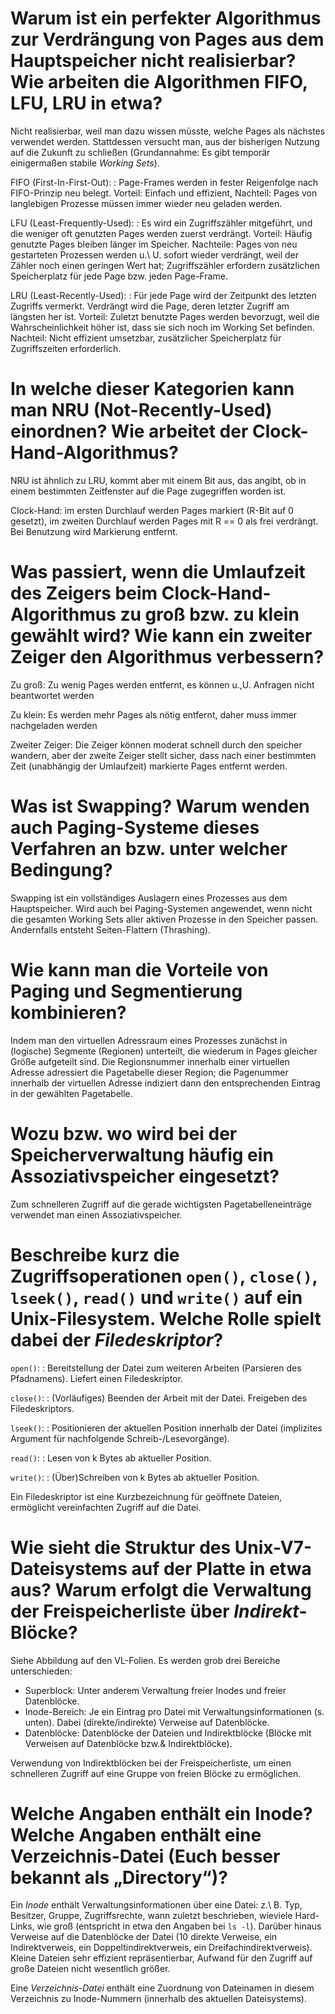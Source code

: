 #  Warum ist ein perfekter Algorithmus zur Verdrängung von Pages aus dem Hauptspeicher nicht realisierbar? Wie arbeiten die Algorithmen FIFO, LFU, LRU in etwa?

Nicht realisierbar, weil man dazu wissen müsste, welche Pages als
nächstes verwendet werden. Stattdessen versucht man, aus der
bisherigen Nutzung auf die Zukunft zu schließen (Grundannahme: Es gibt
temporär einigermaßen stabile *Working Sets*).

FIFO (First-In-First-Out):
: Page-Frames werden in fester Reigenfolge nach FIFO-Prinzip neu
  belegt. Vorteil: Einfach und effizient, Nachteil: Pages von
  langlebigen Prozesse müssen immer wieder neu geladen werden.

LFU (Least-Frequently-Used):
: Es wird ein Zugriffszähler mitgeführt, und die weniger oft genutzten
  Pages werden zuerst verdrängt. Vorteil: Häufig genutzte Pages
  bleiben länger im Speicher. Nachteile: Pages von neu gestarteten
  Prozessen werden u.\ U. sofort wieder verdrängt, weil der Zähler
  noch einen geringen Wert hat; Zugriffszähler erfordern zusätzlichen
  Speicherplatz für jede Page bzw. jeden Page-Frame.

LRU (Least-Recently-Used):
: Für jede Page wird der Zeitpunkt des letzten Zugriffs
  vermerkt. Verdrängt wird die Page, deren letzter Zugriff am längsten
  her ist. Vorteil: Zuletzt benutzte Pages werden bevorzugt, weil die
  Wahrscheinlichkeit höher ist, dass sie sich noch im Working Set
  befinden. Nachteil: Nicht effizient umsetzbar, zusätzlicher
  Speicherplatz für Zugriffszeiten erforderlich.

# In welche dieser Kategorien kann man NRU (Not-Recently-Used) einordnen? Wie arbeitet der Clock-Hand-Algorithmus?

NRU ist ähnlich zu LRU, kommt aber mit einem Bit aus, das angibt, ob
in einem bestimmten Zeitfenster auf die Page zugegriffen worden ist.

Clock-Hand: im ersten Durchlauf werden Pages markiert (R-Bit auf 0
gesetzt), im zweiten Durchlauf werden Pages mit R == 0 als frei
verdrängt. Bei Benutzung wird Markierung entfernt.

# Was passiert, wenn die Umlaufzeit des Zeigers beim Clock-Hand-Algorithmus zu groß bzw. zu klein gewählt wird? Wie kann ein zweiter Zeiger den Algorithmus verbessern?

Zu groß: Zu wenig Pages werden entfernt, es können u.\,U. Anfragen nicht beantwortet werden

Zu klein: Es werden mehr Pages als nötig entfernt, daher muss immer nachgeladen werden

Zweiter Zeiger: Die Zeiger können moderat schnell durch den speicher
wandern, aber der zweite Zeiger stellt sicher, dass nach einer
bestimmten Zeit (unabhängig der Umlaufzeit) markierte Pages entfernt
werden.

# Was ist Swapping? Warum wenden auch Paging-Systeme dieses Verfahren an bzw. unter welcher Bedingung?

Swapping ist ein vollständiges Auslagern eines Prozesses aus dem
Hauptspeicher.  Wird auch bei Paging-Systemen angewendet, wenn nicht
die gesamten Working Sets aller aktiven Prozesse in den Speicher
passen.  Andernfalls entsteht Seiten-Flattern (Thrashing).

# Wie kann man die Vorteile von Paging und Segmentierung kombinieren?

Indem man den virtuellen Adressraum eines Prozesses zunächst in
(logische) Segmente (Regionen) unterteilt, die wiederum in Pages
gleicher Größe aufgeteilt sind.  Die Regionsnummer innerhalb einer
virtuellen Adresse adressiert die Pagetabelle dieser Region; die
Pagenummer innerhalb der virtuellen Adresse indiziert dann den
entsprechenden Eintrag in der gewählten Pagetabelle.

# Wozu bzw. wo wird bei der Speicherverwaltung häufig ein Assoziativspeicher eingesetzt?

Zum schnelleren Zugriff auf die gerade wichtigsten
Pagetabelleneinträge verwendet man einen Assoziativspeicher.

# Beschreibe kurz die Zugriffsoperationen `open()`, `close()`, `lseek()`, `read()` und `write()` auf ein Unix-Filesystem. Welche Rolle spielt dabei der *Filedeskriptor*?

`open()`:
: Bereitstellung der Datei zum weiteren Arbeiten (Parsieren des Pfadnamens).  Liefert einen Filedeskriptor.

`close()`:
: (Vorläufiges) Beenden der Arbeit mit der Datei. Freigeben des Filedeskriptors.

`lseek()`:
: Positionieren der aktuellen Position innerhalb der Datei (implizites Argument für nachfolgende Schreib-/Lesevorgänge).

`read()`:
: Lesen von k Bytes ab aktueller Position.

`write()`:
: (Über)Schreiben von k Bytes ab aktueller Position.


Ein Filedeskriptor ist eine Kurzbezeichnung für geöffnete Dateien,
ermöglicht vereinfachten Zugriff auf die Datei.

# Wie sieht die Struktur des Unix-V7-Dateisystems auf der Platte in etwa aus? Warum erfolgt die Verwaltung der Freispeicherliste über *Indirekt*-Blöcke?

Siehe Abbildung auf den VL-Folien.  Es werden grob drei Bereiche
unterschieden:

* Superblock: Unter anderem Verwaltung freier Inodes und freier Datenblöcke.
* Inode-Bereich: Je ein Eintrag pro Datei mit Verwaltungsinformationen (s. unten). Dabei (direkte/indirekte) Verweise auf Datenblöcke.
* Datenblöcke: Datenblöcke der Dateien und Indirektblöcke (Blöcke mit Verweisen auf Datenblöcke bzw.\& Indirektblöcke).

Verwendung von Indirektblöcken bei der Freispeicherliste, um einen
schnelleren Zugriff auf eine Gruppe von freien Blöcke zu ermöglichen.

# Welche Angaben enthält ein Inode? Welche Angaben enthält eine Verzeichnis-Datei (Euch besser bekannt als „Directory“)?

Ein *Inode* enthält Verwaltungsinformationen über eine Datei: z.\ B. Typ,
Besitzer, Gruppe, Zugriffsrechte, wann zuletzt beschrieben, wieviele
Hard-Links, wie groß (entspricht in etwa den Angaben bei `ls -l`).
Darüber hinaus Verweise auf die Datenblöcke der Datei (10 direkte
Verweise, ein Indirektverweis, ein Doppeltindirektverweis, ein
Dreifachindirektverweis).  Kleine Dateien sehr effizient
repräsentierbar, Aufwand für den Zugriff auf große Dateien nicht
wesentlich größer.

Eine *Verzeichnis-Datei* enthält eine Zuordnung von Dateinamen in
diesem Verzeichnis zu Inode-Nummern (innerhalb des aktuellen
Dateisystems).

<!--  LocalWords:  
 -->

<!-- Local Variables: -->
<!-- coding: utf-8 -->
<!-- ispell-local-dictionary: "german-new8" -->
<!-- End: -->

